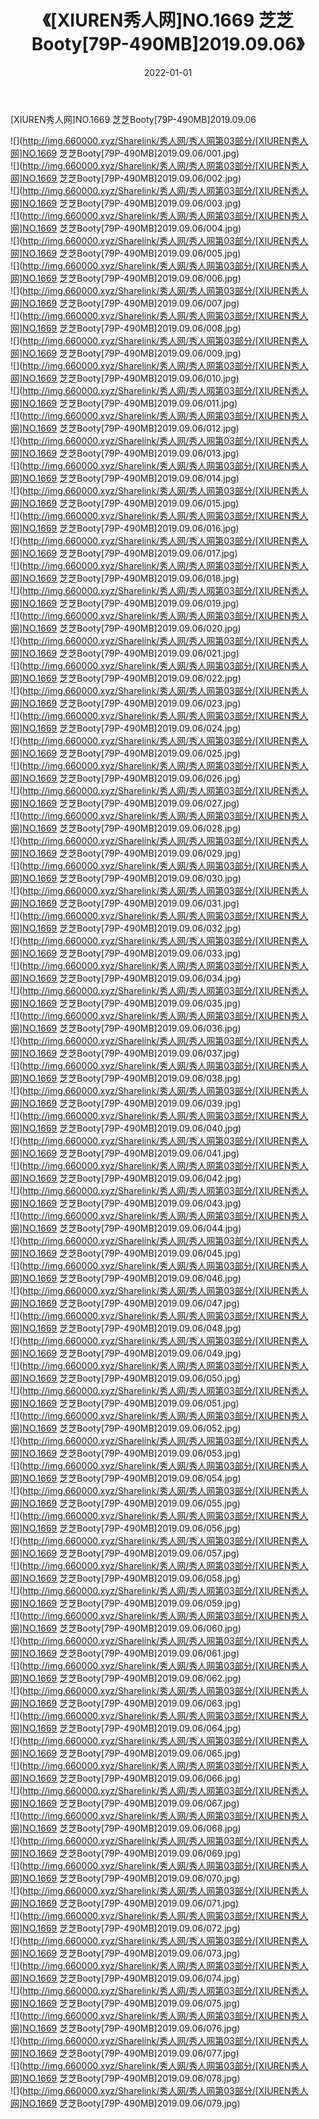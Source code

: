 ﻿---
layout: post
title:  《[XIUREN秀人网]NO.1669 芝芝Booty[79P-490MB]2019.09.06》
date:   2022-01-01
img: http://img.660000.xyz/Sharelink/秀人网/秀人网第03部分/[XIUREN秀人网]NO.1669 芝芝Booty[79P-490MB]2019.09.06/000.jpg
categories: [美女, 清纯, 唯美]
---

[XIUREN秀人网]NO.1669 芝芝Booty[79P-490MB]2019.09.06

 ![](http://img.660000.xyz/Sharelink/秀人网/秀人网第03部分/[XIUREN秀人网]NO.1669 芝芝Booty[79P-490MB]2019.09.06/001.jpg) <br>![](http://img.660000.xyz/Sharelink/秀人网/秀人网第03部分/[XIUREN秀人网]NO.1669 芝芝Booty[79P-490MB]2019.09.06/002.jpg) <br>![](http://img.660000.xyz/Sharelink/秀人网/秀人网第03部分/[XIUREN秀人网]NO.1669 芝芝Booty[79P-490MB]2019.09.06/003.jpg) <br>![](http://img.660000.xyz/Sharelink/秀人网/秀人网第03部分/[XIUREN秀人网]NO.1669 芝芝Booty[79P-490MB]2019.09.06/004.jpg) <br>![](http://img.660000.xyz/Sharelink/秀人网/秀人网第03部分/[XIUREN秀人网]NO.1669 芝芝Booty[79P-490MB]2019.09.06/005.jpg) <br>![](http://img.660000.xyz/Sharelink/秀人网/秀人网第03部分/[XIUREN秀人网]NO.1669 芝芝Booty[79P-490MB]2019.09.06/006.jpg) <br>![](http://img.660000.xyz/Sharelink/秀人网/秀人网第03部分/[XIUREN秀人网]NO.1669 芝芝Booty[79P-490MB]2019.09.06/007.jpg) <br>![](http://img.660000.xyz/Sharelink/秀人网/秀人网第03部分/[XIUREN秀人网]NO.1669 芝芝Booty[79P-490MB]2019.09.06/008.jpg) <br>![](http://img.660000.xyz/Sharelink/秀人网/秀人网第03部分/[XIUREN秀人网]NO.1669 芝芝Booty[79P-490MB]2019.09.06/009.jpg) <br>![](http://img.660000.xyz/Sharelink/秀人网/秀人网第03部分/[XIUREN秀人网]NO.1669 芝芝Booty[79P-490MB]2019.09.06/010.jpg) <br>![](http://img.660000.xyz/Sharelink/秀人网/秀人网第03部分/[XIUREN秀人网]NO.1669 芝芝Booty[79P-490MB]2019.09.06/011.jpg) <br>![](http://img.660000.xyz/Sharelink/秀人网/秀人网第03部分/[XIUREN秀人网]NO.1669 芝芝Booty[79P-490MB]2019.09.06/012.jpg) <br>![](http://img.660000.xyz/Sharelink/秀人网/秀人网第03部分/[XIUREN秀人网]NO.1669 芝芝Booty[79P-490MB]2019.09.06/013.jpg) <br>![](http://img.660000.xyz/Sharelink/秀人网/秀人网第03部分/[XIUREN秀人网]NO.1669 芝芝Booty[79P-490MB]2019.09.06/014.jpg) <br>![](http://img.660000.xyz/Sharelink/秀人网/秀人网第03部分/[XIUREN秀人网]NO.1669 芝芝Booty[79P-490MB]2019.09.06/015.jpg) <br>![](http://img.660000.xyz/Sharelink/秀人网/秀人网第03部分/[XIUREN秀人网]NO.1669 芝芝Booty[79P-490MB]2019.09.06/016.jpg) <br>![](http://img.660000.xyz/Sharelink/秀人网/秀人网第03部分/[XIUREN秀人网]NO.1669 芝芝Booty[79P-490MB]2019.09.06/017.jpg) <br>![](http://img.660000.xyz/Sharelink/秀人网/秀人网第03部分/[XIUREN秀人网]NO.1669 芝芝Booty[79P-490MB]2019.09.06/018.jpg) <br>![](http://img.660000.xyz/Sharelink/秀人网/秀人网第03部分/[XIUREN秀人网]NO.1669 芝芝Booty[79P-490MB]2019.09.06/019.jpg) <br>![](http://img.660000.xyz/Sharelink/秀人网/秀人网第03部分/[XIUREN秀人网]NO.1669 芝芝Booty[79P-490MB]2019.09.06/020.jpg) <br>![](http://img.660000.xyz/Sharelink/秀人网/秀人网第03部分/[XIUREN秀人网]NO.1669 芝芝Booty[79P-490MB]2019.09.06/021.jpg) <br>![](http://img.660000.xyz/Sharelink/秀人网/秀人网第03部分/[XIUREN秀人网]NO.1669 芝芝Booty[79P-490MB]2019.09.06/022.jpg) <br>![](http://img.660000.xyz/Sharelink/秀人网/秀人网第03部分/[XIUREN秀人网]NO.1669 芝芝Booty[79P-490MB]2019.09.06/023.jpg) <br>![](http://img.660000.xyz/Sharelink/秀人网/秀人网第03部分/[XIUREN秀人网]NO.1669 芝芝Booty[79P-490MB]2019.09.06/024.jpg) <br>![](http://img.660000.xyz/Sharelink/秀人网/秀人网第03部分/[XIUREN秀人网]NO.1669 芝芝Booty[79P-490MB]2019.09.06/025.jpg) <br>![](http://img.660000.xyz/Sharelink/秀人网/秀人网第03部分/[XIUREN秀人网]NO.1669 芝芝Booty[79P-490MB]2019.09.06/026.jpg) <br>![](http://img.660000.xyz/Sharelink/秀人网/秀人网第03部分/[XIUREN秀人网]NO.1669 芝芝Booty[79P-490MB]2019.09.06/027.jpg) <br>![](http://img.660000.xyz/Sharelink/秀人网/秀人网第03部分/[XIUREN秀人网]NO.1669 芝芝Booty[79P-490MB]2019.09.06/028.jpg) <br>![](http://img.660000.xyz/Sharelink/秀人网/秀人网第03部分/[XIUREN秀人网]NO.1669 芝芝Booty[79P-490MB]2019.09.06/029.jpg) <br>![](http://img.660000.xyz/Sharelink/秀人网/秀人网第03部分/[XIUREN秀人网]NO.1669 芝芝Booty[79P-490MB]2019.09.06/030.jpg) <br>![](http://img.660000.xyz/Sharelink/秀人网/秀人网第03部分/[XIUREN秀人网]NO.1669 芝芝Booty[79P-490MB]2019.09.06/031.jpg) <br>![](http://img.660000.xyz/Sharelink/秀人网/秀人网第03部分/[XIUREN秀人网]NO.1669 芝芝Booty[79P-490MB]2019.09.06/032.jpg) <br>![](http://img.660000.xyz/Sharelink/秀人网/秀人网第03部分/[XIUREN秀人网]NO.1669 芝芝Booty[79P-490MB]2019.09.06/033.jpg) <br>![](http://img.660000.xyz/Sharelink/秀人网/秀人网第03部分/[XIUREN秀人网]NO.1669 芝芝Booty[79P-490MB]2019.09.06/034.jpg) <br>![](http://img.660000.xyz/Sharelink/秀人网/秀人网第03部分/[XIUREN秀人网]NO.1669 芝芝Booty[79P-490MB]2019.09.06/035.jpg) <br>![](http://img.660000.xyz/Sharelink/秀人网/秀人网第03部分/[XIUREN秀人网]NO.1669 芝芝Booty[79P-490MB]2019.09.06/036.jpg) <br>![](http://img.660000.xyz/Sharelink/秀人网/秀人网第03部分/[XIUREN秀人网]NO.1669 芝芝Booty[79P-490MB]2019.09.06/037.jpg) <br>![](http://img.660000.xyz/Sharelink/秀人网/秀人网第03部分/[XIUREN秀人网]NO.1669 芝芝Booty[79P-490MB]2019.09.06/038.jpg) <br>![](http://img.660000.xyz/Sharelink/秀人网/秀人网第03部分/[XIUREN秀人网]NO.1669 芝芝Booty[79P-490MB]2019.09.06/039.jpg) <br>![](http://img.660000.xyz/Sharelink/秀人网/秀人网第03部分/[XIUREN秀人网]NO.1669 芝芝Booty[79P-490MB]2019.09.06/040.jpg) <br>![](http://img.660000.xyz/Sharelink/秀人网/秀人网第03部分/[XIUREN秀人网]NO.1669 芝芝Booty[79P-490MB]2019.09.06/041.jpg) <br>![](http://img.660000.xyz/Sharelink/秀人网/秀人网第03部分/[XIUREN秀人网]NO.1669 芝芝Booty[79P-490MB]2019.09.06/042.jpg) <br>![](http://img.660000.xyz/Sharelink/秀人网/秀人网第03部分/[XIUREN秀人网]NO.1669 芝芝Booty[79P-490MB]2019.09.06/043.jpg) <br>![](http://img.660000.xyz/Sharelink/秀人网/秀人网第03部分/[XIUREN秀人网]NO.1669 芝芝Booty[79P-490MB]2019.09.06/044.jpg) <br>![](http://img.660000.xyz/Sharelink/秀人网/秀人网第03部分/[XIUREN秀人网]NO.1669 芝芝Booty[79P-490MB]2019.09.06/045.jpg) <br>![](http://img.660000.xyz/Sharelink/秀人网/秀人网第03部分/[XIUREN秀人网]NO.1669 芝芝Booty[79P-490MB]2019.09.06/046.jpg) <br>![](http://img.660000.xyz/Sharelink/秀人网/秀人网第03部分/[XIUREN秀人网]NO.1669 芝芝Booty[79P-490MB]2019.09.06/047.jpg) <br>![](http://img.660000.xyz/Sharelink/秀人网/秀人网第03部分/[XIUREN秀人网]NO.1669 芝芝Booty[79P-490MB]2019.09.06/048.jpg) <br>![](http://img.660000.xyz/Sharelink/秀人网/秀人网第03部分/[XIUREN秀人网]NO.1669 芝芝Booty[79P-490MB]2019.09.06/049.jpg) <br>![](http://img.660000.xyz/Sharelink/秀人网/秀人网第03部分/[XIUREN秀人网]NO.1669 芝芝Booty[79P-490MB]2019.09.06/050.jpg) <br>![](http://img.660000.xyz/Sharelink/秀人网/秀人网第03部分/[XIUREN秀人网]NO.1669 芝芝Booty[79P-490MB]2019.09.06/051.jpg) <br>![](http://img.660000.xyz/Sharelink/秀人网/秀人网第03部分/[XIUREN秀人网]NO.1669 芝芝Booty[79P-490MB]2019.09.06/052.jpg) <br>![](http://img.660000.xyz/Sharelink/秀人网/秀人网第03部分/[XIUREN秀人网]NO.1669 芝芝Booty[79P-490MB]2019.09.06/053.jpg) <br>![](http://img.660000.xyz/Sharelink/秀人网/秀人网第03部分/[XIUREN秀人网]NO.1669 芝芝Booty[79P-490MB]2019.09.06/054.jpg) <br>![](http://img.660000.xyz/Sharelink/秀人网/秀人网第03部分/[XIUREN秀人网]NO.1669 芝芝Booty[79P-490MB]2019.09.06/055.jpg) <br>![](http://img.660000.xyz/Sharelink/秀人网/秀人网第03部分/[XIUREN秀人网]NO.1669 芝芝Booty[79P-490MB]2019.09.06/056.jpg) <br>![](http://img.660000.xyz/Sharelink/秀人网/秀人网第03部分/[XIUREN秀人网]NO.1669 芝芝Booty[79P-490MB]2019.09.06/057.jpg) <br>![](http://img.660000.xyz/Sharelink/秀人网/秀人网第03部分/[XIUREN秀人网]NO.1669 芝芝Booty[79P-490MB]2019.09.06/058.jpg) <br>![](http://img.660000.xyz/Sharelink/秀人网/秀人网第03部分/[XIUREN秀人网]NO.1669 芝芝Booty[79P-490MB]2019.09.06/059.jpg) <br>![](http://img.660000.xyz/Sharelink/秀人网/秀人网第03部分/[XIUREN秀人网]NO.1669 芝芝Booty[79P-490MB]2019.09.06/060.jpg) <br>![](http://img.660000.xyz/Sharelink/秀人网/秀人网第03部分/[XIUREN秀人网]NO.1669 芝芝Booty[79P-490MB]2019.09.06/061.jpg) <br>![](http://img.660000.xyz/Sharelink/秀人网/秀人网第03部分/[XIUREN秀人网]NO.1669 芝芝Booty[79P-490MB]2019.09.06/062.jpg) <br>![](http://img.660000.xyz/Sharelink/秀人网/秀人网第03部分/[XIUREN秀人网]NO.1669 芝芝Booty[79P-490MB]2019.09.06/063.jpg) <br>![](http://img.660000.xyz/Sharelink/秀人网/秀人网第03部分/[XIUREN秀人网]NO.1669 芝芝Booty[79P-490MB]2019.09.06/064.jpg) <br>![](http://img.660000.xyz/Sharelink/秀人网/秀人网第03部分/[XIUREN秀人网]NO.1669 芝芝Booty[79P-490MB]2019.09.06/065.jpg) <br>![](http://img.660000.xyz/Sharelink/秀人网/秀人网第03部分/[XIUREN秀人网]NO.1669 芝芝Booty[79P-490MB]2019.09.06/066.jpg) <br>![](http://img.660000.xyz/Sharelink/秀人网/秀人网第03部分/[XIUREN秀人网]NO.1669 芝芝Booty[79P-490MB]2019.09.06/067.jpg) <br>![](http://img.660000.xyz/Sharelink/秀人网/秀人网第03部分/[XIUREN秀人网]NO.1669 芝芝Booty[79P-490MB]2019.09.06/068.jpg) <br>![](http://img.660000.xyz/Sharelink/秀人网/秀人网第03部分/[XIUREN秀人网]NO.1669 芝芝Booty[79P-490MB]2019.09.06/069.jpg) <br>![](http://img.660000.xyz/Sharelink/秀人网/秀人网第03部分/[XIUREN秀人网]NO.1669 芝芝Booty[79P-490MB]2019.09.06/070.jpg) <br>![](http://img.660000.xyz/Sharelink/秀人网/秀人网第03部分/[XIUREN秀人网]NO.1669 芝芝Booty[79P-490MB]2019.09.06/071.jpg) <br>![](http://img.660000.xyz/Sharelink/秀人网/秀人网第03部分/[XIUREN秀人网]NO.1669 芝芝Booty[79P-490MB]2019.09.06/072.jpg) <br>![](http://img.660000.xyz/Sharelink/秀人网/秀人网第03部分/[XIUREN秀人网]NO.1669 芝芝Booty[79P-490MB]2019.09.06/073.jpg) <br>![](http://img.660000.xyz/Sharelink/秀人网/秀人网第03部分/[XIUREN秀人网]NO.1669 芝芝Booty[79P-490MB]2019.09.06/074.jpg) <br>![](http://img.660000.xyz/Sharelink/秀人网/秀人网第03部分/[XIUREN秀人网]NO.1669 芝芝Booty[79P-490MB]2019.09.06/075.jpg) <br>![](http://img.660000.xyz/Sharelink/秀人网/秀人网第03部分/[XIUREN秀人网]NO.1669 芝芝Booty[79P-490MB]2019.09.06/076.jpg) <br>![](http://img.660000.xyz/Sharelink/秀人网/秀人网第03部分/[XIUREN秀人网]NO.1669 芝芝Booty[79P-490MB]2019.09.06/077.jpg) <br>![](http://img.660000.xyz/Sharelink/秀人网/秀人网第03部分/[XIUREN秀人网]NO.1669 芝芝Booty[79P-490MB]2019.09.06/078.jpg) <br>![](http://img.660000.xyz/Sharelink/秀人网/秀人网第03部分/[XIUREN秀人网]NO.1669 芝芝Booty[79P-490MB]2019.09.06/079.jpg) <br>